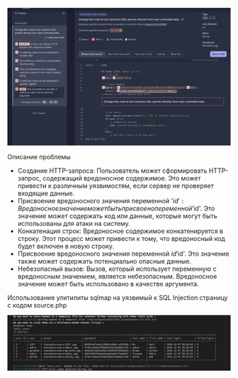 ![](./Screenshot%20from%202024-12-07%2012-58-31.png)

Описание проблемы
- Создание HTTP-запроса:
Пользователь может сформировать HTTP-запрос, содержащий вредоносное содержимое. Это может привести к различным уязвимостям, если сервер не проверяет входящие данные.
- Присвоение вредоносного значения переменной '$id':
Вредоносное значение может быть присвоено переменной '$id'. Это значение может содержать код или данные, которые могут быть использованы для атаки на систему.
- Конкатенация строк:
Вредоносное содержимое конкатенируется в строку. Этот процесс может привести к тому, что вредоносный код будет включен в новую строку.
- Присвоение вредоносного значения переменной $id 
 '$id'. Это значение также может содержать потенциально опасные данные.
- Небезопасный вызов:
Вызов, который использует переменную с вредоносным значением, является небезопасным. Вредоносное значение может быть использовано в качестве аргумента.

Использование улитилиты sqlmap на уязвимый к SQL Injection страницу с кодом source.php

![](./Screenshot%20from%202024-12-07%2014-56-07.png)



